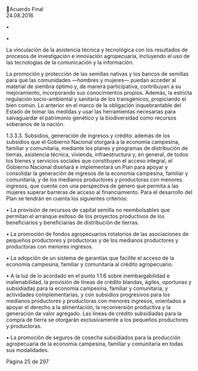 Acuerdo Final  
24.08.2016  

•

•

La vinculación de la asistencia técnica y tecnológica con los resultados de procesos de 
investigación  e  innovación  agropecuaria,  incluyendo  el  uso  de  las  tecnologías  de  la 
comunicación y la información.  
 
La promoción y protección de las semillas nativas y los bancos de semillas para que las 
comunidades —hombres y mujeres— puedan acceder al material de siembra óptimo 
y,  de  manera  participativa,  contribuyan  a  su  mejoramiento,  incorporando  sus 
conocimientos propios. Además, la estricta regulación socio-ambiental y sanitaria de 
los transgénicos, propiciando el bien común. Lo anterior en el marco de la obligación 
inquebrantable del Estado de tomar las medidas y usar las herramientas necesarias 
para salvaguardar el patrimonio genético y la biodiversidad como recursos soberanos 
de la nación. 

 
1.3.3.3. Subsidios, generación de ingresos y crédito: además de los subsidios que el Gobierno 
Nacional  otorgará  a  la  economía  campesina,  familiar  y  comunitaria,  mediante  los 
planes  y  programas  de  distribución  de  tierras,  asistencia  técnica,  vivienda, 
infraestructura y, en general, de todos los bienes y servicios sociales que constituyen 
el acceso integral, el Gobierno Nacional diseñará e implementará un Plan para apoyar 
y  consolidar  la  generación  de  ingresos  de  la  economía  campesina,  familiar  y 
comunitaria, y de los medianos productores y productoras con menores ingresos, que 
cuente con una perspectiva de género que permita a las mujeres superar barreras de 
acceso  al  financiamiento.  Para  el  desarrollo  del  Plan  se  tendrán  en  cuenta  los 
siguientes criterios: 
 
• La provisión de recursos de capital semilla no reembolsables que permitan el arranque 
exitoso de los proyectos productivos de los beneficiarios y beneficiarias de distribución 
de tierras. 
 
• La  promoción  de  fondos  agropecuarios  rotatorios  de  las  asociaciones  de  pequeños 
productores y productoras y de los medianos productores y productoras con menores 
ingresos. 
 
• La  adopción  de  un  sistema  de  garantías  que  facilite  el  acceso  de  la  economía 
campesina, familiar y comunitaria al crédito agropecuario. 
 
• A la luz de lo acordado en el punto 1.1.6 sobre inembargabilidad e inalienabilidad, la 
provisión  de  líneas  de  crédito  blandas,  ágiles,  oportunas  y  subsidiadas  para  la 
economía  campesina,  familiar  y  comunitaria,  y  actividades  complementarias,  y  con 
subsidios  progresivos  para  los  medianos  productores  y  productoras  con  menores 
ingresos, orientados a apoyar el derecho a la alimentación, la reconversión productiva 
y la generación de valor agregado. Las líneas de crédito subsidiadas para la compra de 
tierra se otorgarán exclusivamente a los pequeños productores y productoras.  
 
• La promoción de seguros de cosecha subsidiados para la producción agropecuaria de 
la economía campesina, familiar y comunitaria en todas sus modalidades. 
 
Página 25 de 297 
 

